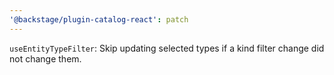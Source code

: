 ```yaml
---
'@backstage/plugin-catalog-react': patch
---
```


`useEntityTypeFilter`: Skip updating selected types if a kind filter change did not change them.
